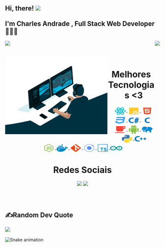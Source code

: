 <h2 align="left">
 <abc>
  <br>Hi, there! <img src="https://user-images.githubusercontent.com/42378118/110234147-e3259600-7f4e-11eb-95be-0c4047144dea.gif" width="30"><br>
  <br> I'm Charles Andrade , Full Stack Web Developer 🧑🏾‍💻<br>
 </abc>
</h2> 



<div>
  
  <img height="150em" src="https://github-readme-stats.vercel.app/api?username=iStarkCR&show_icons=true&theme=great-gatsby&include_all_commits=true&count_private=true"/>
  <img align="right" height="150em" src="https://github-readme-stats.vercel.app/api/top-langs/?username=iStarkCR&layout=compact&langs_count=16&theme=great-gatsby"/>
</div>

<br>


<div  align="center"  > 
  <div style="display: inline"><br>
    <img align="left" height="250" alt="coding-time" src="img/code.gif">
    <h1 style="border-bottom: none"  align="center">Melhores Tecnologias <3</h1>
      <a href="https://pt-br.reactjs.org/" target="_blank"> <img align="center" height="30" width="40" alt="react-icon" src="icons/react.svg" > </a>
      <a href="" target="_blank"> <img align="center" height="30" width="40" alt="js-icon"  src="icons/javascript.svg"> </a>
      <a href="" target="_blank"> <img align="center" height="30" width="40" alt="html-icon" src="icons/html.svg" > </a>
      <a href="" target="_blank"> <img align="center" height="30" width="40" alt="css-icon" src="icons/css.svg" > </a>
      <a href="" target="_blank"> <img align="center" height="30" width="40" alt="c#-icon" src="icons/csharp.svg" > </a>
      <a href="" target="_blank"> <img align="center" height="30" width="40" alt="c-icon" src="icons/c.svg" > </a>
      <a href="" target="_blank"> <img align="center" height="30" width="40" alt="java-icon" src="icons/java.svg" > </a>
      <a href="" target="_blank"> <img align="center" height="30" width="40" alt="android-icon" src="icons/android.svg" > </a>
      <a href="" target="_blank"> <img align="center" height="30" width="40" alt="php-icon" src="icons/php_elephant.svg" > </a>
      <a href="" target="_blank"> <img align="center" height="30" width="40" alt="python-icon" src="icons/python.svg" > </a>
      <a href="" target="_blank"> <img align="center" height="30" width="40" alt="cpp-icon" src="icons/cpp.svg" > </a><br>
      <a href="" target="_blank"> <img align="center" height="30" width="40" alt="nodejs-icon" src="icons/nodejs.svg" > </a>
      <a href="" target="_blak"> <img align="center" height="30" width="40" alt="docker-icon" src="icons/docker.svg" > </a>
      <a href="" target="_blank"> <img align="center" height="30" width="40" alt="git-icon" src="icons/git.svg" > </a>
      <a href="" target="_blank"> <img align="center" height="30" width="40" alt="ionic-icon" src="icons/ionic.svg" > </a>
      <a href="" target="_blank"> <img align="center" height="30" width="40" alt="ts-icon" src="icons/typescript-def.svg" > </a>
      <a href="" target="_blank"> <img align="center" height="30" width="40" alt="arduino-icon" src="icons/arduino.svg" > </a>
      <!--<a href="" target="_blank"> <img align="center" height="30" width="40" alt="swift-icon" src="icons/swift.svg" > </a>--> 
   </div>
    <h1 >Redes Sociais</h1>
    <p al>
      <a href = "https://www.linkedin.com/in/bukowiski/"><img src="https://img.icons8.com/fluent/48/000000/linkedin.png"/></a>
      <a href = "https://www.instagram.com/istark_cr/"><img src="https://img.icons8.com/fluent/48/000000/instagram-new.png"/></a>
    </p>
  </div>
</div>

<br>
<br>

## ✍️Random Dev Quote

![](https://quotes-github-readme.vercel.app/api?type=horizontal&theme=tokyonight)

 
![Snake animation](https://github.com/iStarkCR/iStarkCR/blob/output/github-contribution-grid-snake.svg)
